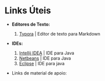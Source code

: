 # Links Úteis
 - **Editores de Texto:**
	1. [Typora](https://typora.io/) | Editor de texto para Markdown

 - **IDEs:**
	1. [Intellij IDEA](https://www.jetbrains.com/idea/) | IDE para Java
	2. [Netbeans](https://netbeans.apache.org/download/index.html) | IDE para Java
	3. [Eclipse](https://www.eclipse.org/downloads/) | IDE para java

 - Links de material de apoio:
